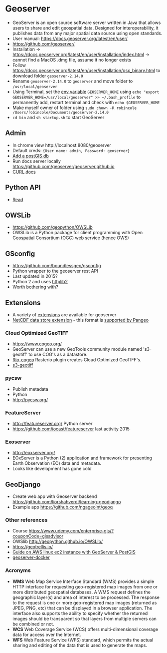 # Geoserver
* GeoServer is an open source software server written in Java that allows users to share and edit geospatial data. Designed for interoperability, it publishes data from any major spatial data source using open standards.
* User manual: https://docs.geoserver.org/latest/en/user/
* https://github.com/geoserver/
* Installation -> https://docs.geoserver.org/latest/en/user/installation/index.html -> cannot find a MacOS .dmg file, assume it no longer exists
* Follow https://docs.geoserver.org/latest/en/user/installation/osx_binary.html to download folder `geoserver-2.14.0`
* Rename `geoserver-2.14.0` to `geoserver` and move folder to `/usr/local/geoserver`
* Using Terminal, set the [env variable](https://medium.com/@himanshuagarwal1395/setting-up-environment-variables-in-macos-sierra-f5978369b255) `GEOSERVER_HOME` using `echo "export GEOSERVER_HOME=/usr/local/geoserver" >> ~/.bash_profile` to permanently add, restart terminal and check with `echo $GEOSERVER_HOME`
* Make myself owner of folder using `sudo chown -R robincole /Users/robincole/Documents/geoserver-2.14.0`
* `cd bin` and `sh startup.sh` to start GeoServer

## Admin
* In chrome view http://localhost:8080/geoserver
* Default creds: `{User name: admin, Password: geoserver}`
* [Add a postGIS db](https://docs.geoserver.org/latest/en/user/data/database/postgis.html)
* Run docs server locally https://github.com/geoserver/geoserver.github.io
* [CURL docs](https://docs.geoserver.org/2.0.0/user/extensions/rest/rest-config-examples-curl.html)

## Python API
* [Read](https://docs.geoserver.org/latest/en/user/community/scripting/py/index.html)

## OWSLib
* https://github.com/geopython/OWSLib
* OWSLib is a Python package for client programming with Open Geospatial Consortium (OGC) web service (hence OWS)

## GSconfig
* https://github.com/boundlessgeo/gsconfig
* Python wrapper to the geoserver rest API
* Last updated in 2015?
* Python 2 and uses [httplib2](https://github.com/httplib2/httplib2)
* Worth bothering with?

## Extensions
* A variety of [extensions](https://docs.geoserver.org/latest/en/user/extensions/index.html#extensions) are available for geoserver
* [NetCDF data store extension](https://docs.geoserver.org/latest/en/user/extensions/netcdf/netcdf.html) - this format is [supported by Pangeo](http://pangeo.io/architecture.html#hdf-and-netcdf)

### Cloud Optimized GeoTIFF
* https://www.cogeo.org/
* GeoServer can use a new GeoTools community module named 's3-geotiff' to use COG's as a datastore.
* [Rio-cogeo](https://github.com/mapbox/rio-cogeo) Rasterio plugin creates Cloud Optimized GeoTIFF's.
* [s3-geotiff](https://github.com/geotools/geotools/tree/master/modules/unsupported/s3-geotiff)

### pycsw
* Publish metadata
* Python
* http://pycsw.org/

### FeatureServer
* http://featureserver.org/ Python server
* https://github.com/iocast/featureserver last activity 2015

### Exoserver
* http://eoxserver.org/
* EOxServer is a Python (2) application and framework for presenting Earth Observation (EO) data and metadata.
* Looks like development has gone cold

## GeoDjango
* Create web app with Geoserver backend https://github.com/liorshahverdi/learning-geodjango
* Example app https://github.com/ngageoint/geoq

### Other references
* Course https://www.udemy.com/enterprise-gis/?couponCode=gisadvisor
* OWSlib http://geopython.github.io/OWSLib/
* https://geotrellis.io/
* [Guide on AWS linux ec2 instance with GeoServer & PostGIS](https://gist.github.com/karlaking/6a58279652f6ea23fd085aa5d7822119)
* [geoserver-docker](https://github.com/DenisCarriere/Geoserver-Docker)

### Acronyms
* **WMS** Web Map Service Interface Standard (WMS) provides a simple HTTP interface for requesting geo-registered map images from one or more distributed geospatial databases.  A WMS request defines the geographic layer(s) and area of interest to be processed. The response to the request is one or more geo-registered map images (returned as JPEG, PNG, etc) that can be displayed in a browser application. The interface also supports the ability to specify whether the returned images should be transparent so that layers from multiple servers can be combined or not.
* **WCS** Web Coverage Service (WCS) offers multi-dimensional coverage data for access over the Internet.
* **WFS** Web Feature Service (WFS) standard, which permits the actual sharing and editing of the data that is used to generate the maps.
